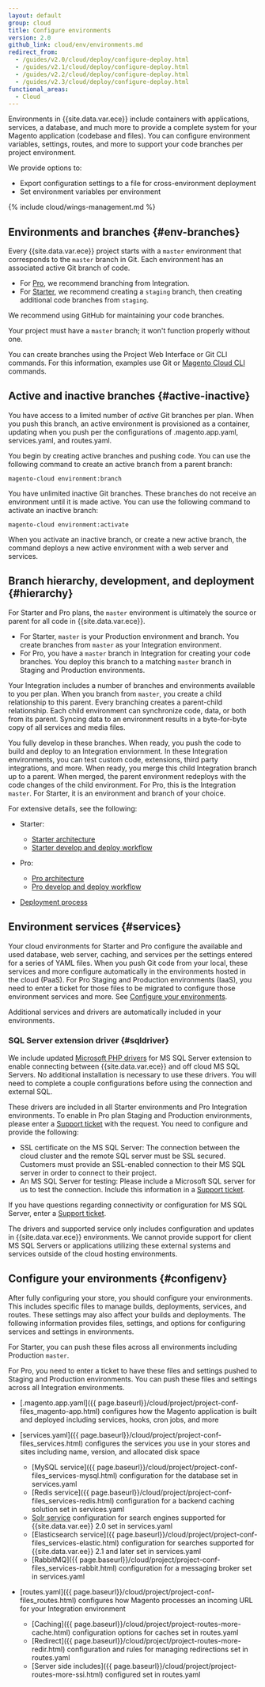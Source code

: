 ```yaml
---
layout: default
group: cloud
title: Configure environments
version: 2.0
github_link: cloud/env/environments.md
redirect_from:
  - /guides/v2.0/cloud/deploy/configure-deploy.html
  - /guides/v2.1/cloud/deploy/configure-deploy.html
  - /guides/v2.2/cloud/deploy/configure-deploy.html
  - /guides/v2.3/cloud/deploy/configure-deploy.html
functional_areas:
  - Cloud
---
```


Environments in {{site.data.var.ece}} include containers with applications, services, a database, and much more to provide a complete system for your Magento application (codebase and files). You can configure environment variables, settings, routes, and more to support your code branches per project environment.

We provide options to:

* Export configuration settings to a file for cross-environment deployment
* Set environment variables per environment

{% include cloud/wings-management.md %}

## Environments and branches {#env-branches}
Every {{site.data.var.ece}} project starts with a `master` environment that corresponds to the `master` branch in Git. Each environment has an associated active Git branch of code.

* For [Pro]({{page.baseurl}}/cloud/architecture/pro-develop-deploy-workflow.html), we recommend branching from Integration.
* For [Starter]({{page.baseurl}}/cloud/basic-information/starter-develop-deploy-workflow.html), we recommend creating a `staging` branch, then creating additional code branches from `staging`.

We recommend using GitHub for maintaining your code branches.

<div class="bs-callout bs-callout-info" id="info">
  <p>Your project must have a <code>master</code> branch; it won't function properly without one.</p>
</div>

You can create branches using the Project Web Interface or Git CLI commands. For this information, examples use Git or [Magento Cloud CLI]({{page.baseurl}}/cloud/reference/cli-ref-topic.html) commands.

## Active and inactive branches {#active-inactive}
You have access to a limited number of _active_ Git branches per plan. When you push this branch, an active environment is provisioned as a container, updating when you push per the configurations of .magento.app.yaml, services.yaml, and routes.yaml.

You begin by creating active branches and pushing code. You can use the following command to create an active branch from a parent branch:

	magento-cloud environment:branch

You have unlimited inactive Git branches. These branches do not receive an environment until it is made active. You can use the following command to activate an inactive branch:

	magento-cloud environment:activate

When you activate an inactive branch, or create a new active branch, the command deploys a new active environment with a web server and services.

## Branch hierarchy, development, and deployment {#hierarchy}
For Starter and Pro plans, the `master` environment is ultimately the source or parent for all code in {{site.data.var.ece}}.

* For Starter, `master` is your Production environment and branch. You create branches from `master` as your Integration environment.
* For Pro, you have a `master` branch in Integration for creating your code branches. You deploy this branch to a matching `master` branch in Staging and Production environments.

Your Integration includes a number of branches and environments available to you per plan. When you branch from `master`, you create a child relationship to this parent. Every branching creates a parent-child relationship. Each child environment can synchronize code, data, or both from its parent. Syncing data to an environment results in a byte-for-byte copy of all services and media files.

You fully develop in these branches. When ready, you push the code to build and deploy to an Integration enviornment. In these Integration environments, you can test custom code, extensions, third party integrations, and more. When ready, you merge this child Integration branch up to a parent. When merged, the parent environment redeploys with the code changes of the child environment. For Pro, this is the Integration `master`. For Starter, it is an environment and branch of your choice.

For extensive details, see the following:

*	Starter:

	* [Starter architecture]({{page.baseurl}}/cloud/basic-information/starter-architecture.html)
	*	[Starter develop and deploy workflow]({{page.baseurl}}/cloud/basic-information/starter-develop-deploy-workflow.html)
*	Pro:

	* [Pro architecture]({{page.baseurl}}/cloud/architecture/pro-architecture.html)
	*	[Pro develop and deploy workflow]({{page.baseurl}}/cloud/architecture/pro-develop-deploy-workflow.html)
*	[Deployment process]({{page.baseurl}}/cloud/reference/discover-deploy.html)

## Environment services {#services}
Your cloud environments for Starter and Pro configure the available and used database, web server, caching, and services per the settings entered for a series of YAML files. When you push Git code from your local, these services and more configure automatically in the environments hosted in the cloud (PaaS). For Pro Staging and Production environments (IaaS), you need to enter a ticket for those files to be migrated to configure those environment services and more. See [Configure your environments](#configenv).

Additional services and drivers are automatically included in your environments.

### SQL Server extension driver {#sqldriver}
We include updated [Microsoft PHP drivers](https://docs.microsoft.com/en-us/sql/connect/php/microsoft-php-driver-for-sql-server) for MS SQL Server extension to enable connecting between {{site.data.var.ece}} and off cloud MS SQL Servers. No additional installation is necessary to use these drivers. You will need to complete a couple configurations before using the connection and external SQL.

These drivers are included in all Starter environments and Pro Integration environments. To enable in Pro plan Staging and Production environments, please enter a [Support ticket]({{page.baseurl}}/cloud/trouble/trouble.html) with the request. You need to configure and provide the following:

* SSL certificate on the MS SQL Server: The connection between the cloud cluster and the remote SQL server must be SSL secured.  Customers must provide an SSL-enabled connection to their MS SQL server in order to connect to their project.
* An MS SQL Server for testing: Please include a Microsoft SQL server for us to test the connection. Include this information in a [Support ticket]({{page.baseurl}}/cloud/trouble/trouble.html).

If you have questions regarding connectivity or configuration for MS SQL Server, enter a [Support ticket]({{page.baseurl}}/cloud/trouble/trouble.html).

<div class="bs-callout bs-callout-info" id="info" markdown="1">
The drivers and supported service only includes configuration and updates in {{site.data.var.ece}} environments. We cannot provide support for client MS SQL Servers or applications utilizing these external systems and services outside of the cloud hosting environments.
</div>

## Configure your environments {#configenv}
After fully configuring your store, you should configure your environments. This includes specific files to manage builds, deployments, services, and routes. These settings may also affect your builds and deployments. The following information provides files, settings, and options for configuring services and settings in environments.

For Starter, you can push these files across all environments including Production `master`.

For Pro, you need to enter a ticket to have these files and settings pushed to Staging and Production environments. You can push these files and settings across all Integration environments.

* [.magento.app.yaml]({{ page.baseurl}}/cloud/project/project-conf-files_magento-app.html) configures how the Magento application is built and deployed including services, hooks, cron jobs, and more
* [services.yaml]({{ page.baseurl}}/cloud/project/project-conf-files_services.html) configures the services you use in your stores and sites including name, version, and allocated disk space

  * [MySQL service]({{ page.baseurl}}/cloud/project/project-conf-files_services-mysql.html) configuration for the database set in services.yaml
  * [Redis service]({{ page.baseurl}}/cloud/project/project-conf-files_services-redis.html) configuration for a backend caching solution set in services.yaml
  * [Solr service](http://devdocs.magento.com/guides/v2.0/cloud/project/project-conf-files_services-solr.html) configuration for search engines supported for {{site.data.var.ee}} 2.0 set in services.yaml
  * [Elasticsearch service]({{ page.baseurl}}/cloud/project/project-conf-files_services-elastic.html) configuration for searches supported for {{site.data.var.ee}} 2.1 and later set in services.yaml
  * [RabbitMQ]({{ page.baseurl}}/cloud/project/project-conf-files_services-rabbit.html) configuration for a messaging broker set in services.yaml
* [routes.yaml]({{ page.baseurl}}/cloud/project/project-conf-files_routes.html) configures how Magento processes an incoming URL for your Integration environment

  * [Caching]({{ page.baseurl}}/cloud/project/project-routes-more-cache.html) configuration options for caches set in routes.yaml
  * [Redirect]({{ page.baseurl}}/cloud/project/project-routes-more-redir.html) configuration and rules for managing redirections set in routes.yaml
  * [Server side includes]({{ page.baseurl}}/cloud/project/project-routes-more-ssi.html) configured set in routes.yaml
